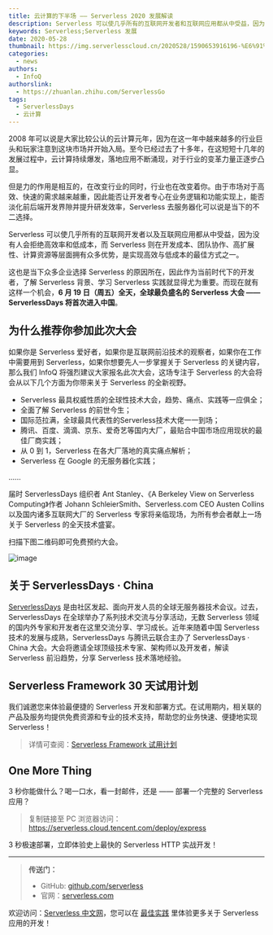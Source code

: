 ```yaml
---
title: 云计算的下半场 —— Serverless 2020 发展解读
description: Serverless 可以使几乎所有的互联网开发者和互联网应用都从中受益，因为没有人会拒绝高效率和低成本，Serverless 也在开发成本、团队协作、高扩展性、计算资源等层面拥有众多优势，是实现高效与低成本的最佳方式之一。
keywords: Serverless;Serverless 发展
date: 2020-05-28
thumbnail: https://img.serverlesscloud.cn/2020528/1590653916196-%E6%91%84%E5%9B%BE%E7%BD%91_401048150_wx.jpg
categories:
  - news
authors:
  - InfoQ
authorslink: 
  - https://zhuanlan.zhihu.com/ServerlessGo
tags:
  - ServerlessDays
  - 云计算
---
```


2008 年可以说是大家比较公认的云计算元年，因为在这一年中越来越多的行业巨头和玩家注意到这块市场并开始入局。至今已经过去了十多年，在这短短十几年的发展过程中，云计算持续爆发，落地应用不断涌现，对于行业的变革力量正逐步凸显。

但是力的作用是相互的，在改变行业的同时，行业也在改变着你。由于市场对于高效、快速的需求越来越重，因此能否让开发者专心在业务逻辑和功能实现上，能否淡化前后端开发界隙并提升研发效率，Serverless 去服务器化可以说是当下的不二选择。

Serverless 可以使几乎所有的互联网开发者以及互联网应用都从中受益，因为没有人会拒绝高效率和低成本，而 Serverless 则在开发成本、团队协作、高扩展性、计算资源等层面拥有众多优势，是实现高效与低成本的最佳方式之一。

这也是当下众多企业选择 Serverless 的原因所在，因此作为当前时代下的开发者，了解 Serverless 背景、学习 Serverless 实践就显得尤为重要。而现在就有这样一个机会，**6 月 19 日（周五）全天，全球最负盛名的 Serverless 大会 —— ServerlessDays 将首次进入中国**。

## 为什么推荐你参加此次大会

如果你是 Serverless 爱好者，如果你是互联网前沿技术的观察者，如果你在工作中需要用到 Serverless，如果你想要先人一步掌握关于 Serverless 的关键内容，那么我们 InfoQ 将强烈建议大家报名此次大会，这场专注于 Serverless 的大会将会从以下几个方面为你带来关于 Serverless 的全新视野。

- Serverless 最具权威性质的全球性技术大会，趋势、痛点、实践等一应俱全；  
- 全面了解 Serverless 的前世今生；  
- 国际范拉满，全球最具代表性的Serverless技术大佬一一到场；  
- 腾讯、百度、滴滴、京东、爱奇艺等国内大厂，最贴合中国市场应用现状的最佳厂商实践；  
- 从 0 到 1，Serverless 在各大厂落地的真实痛点解析；  
- Serverless 在 Google 的无服务器化实践；  

......

届时 ServerlessDays 组织者 Ant Stanley、《A Berkeley View on Serverless Computing》作者 Johann SchleierSmith、Serverless.com CEO Austen Collins 以及国内诸多互联网大厂的 Serverless 专家将亲临现场，为所有参会者献上一场关于 Serverless 的全天技术盛宴。

扫描下图二维码即可免费预约大会。

![image](https://img.serverlesscloud.cn/2020528/1590653808259-%E5%A4%A7%E4%BC%9A%E6%B5%B7%E6%8A%A5.jpg)

## 关于 ServerlessDays · China

[ServerlessDays](https://china.serverlessdays.io) 是由社区发起、面向开发人员的全球无服务器技术会议。过去，ServerlessDays 在全球举办了系列技术交流与分享活动，无数 Serverless 领域的国内外专家和开发者在这里交流分享、学习成长。近年来随着中国 Serverless 技术的发展与成熟，ServerlessDays 与腾讯云联合主办了 ServerlessDays · China 大会。大会将邀请全球顶级技术专家、架构师以及开发者，解读 Serverless 前沿趋势，分享 Serverless 技术落地经验。

## Serverless Framework 30 天试用计划

我们诚邀您来体验最便捷的 Serverless 开发和部署方式。在试用期内，相关联的产品及服务均提供免费资源和专业的技术支持，帮助您的业务快速、便捷地实现 Serverless！

> 详情可查阅：[Serverless Framework 试用计划](https://cloud.tencent.com/document/product/1154/38792)

## One More Thing
<div id='scf-deploy-iframe-or-md'><div><p>3 秒你能做什么？喝一口水，看一封邮件，还是 —— 部署一个完整的 Serverless 应用？</p><blockquote><p>复制链接至 PC 浏览器访问：<a href="https://serverless.cloud.tencent.com/deploy/express">https://serverless.cloud.tencent.com/deploy/express</a></p></blockquote><p>3 秒极速部署，立即体验史上最快的 Serverless HTTP 实战开发！</p></div></div>

---

> **传送门：**
> - GitHub: [github.com/serverless](https://github.com/serverless/serverless/blob/master/README_CN.md) 
> - 官网：[serverless.com](https://serverless.com/)

欢迎访问：[Serverless 中文网](https://serverlesscloud.cn/)，您可以在 [最佳实践](https://serverlesscloud.cn/best-practice) 里体验更多关于 Serverless 应用的开发！